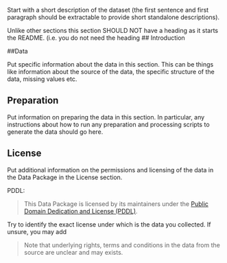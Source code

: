Start with a short description of the dataset (the first sentence and first paragraph should be extractable to provide short standalone descriptions).

Unlike other sections this section SHOULD NOT have a heading as it starts the README. (i.e. you do not need the heading ## Introduction 

##Data

Put specific information about the data in this section. This can be things like information about the source of the data, the specific structure of the data, missing values etc.


## Preparation

Put information on preparing the data in this section. In particular, any instructions about how to run any preparation and processing scripts to generate the data should go here.

## License

Put additional information on the permissions and licensing of the data in the Data Package in the License section.

PDDL:
>This Data Package is licensed by its maintainers under the [Public Domain Dedication and License (PDDL)](http://opendatacommons.org/licenses/pddl/1.0/).

Try to identify the exact license under which is the data you collected. If unsure, you may add 
>Note that underlying rights, terms and conditions in the data from the source are unclear and may exists.



